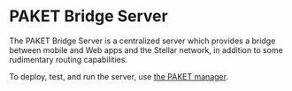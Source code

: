 PAKET Bridge Server
===================

The PAKET Bridge Server is a centralized server which provides a bridge between
mobile and Web apps and the Stellar network, in addition to some rudimentary
routing capabilities.

To deploy, test, and run the server, use [the PAKET manager](/paket-core/manager).
